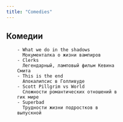 ```yaml
---
title: "Comedies"
---
```

## **Комедии**
		- What we do in the shadows
		  Мокументалка о жизни вампиров
		- Clerks
		  Легендарный, ламповый фильм Кевина
		Смита
		- This is the end
		  Апокалипсис в Голливуде
		- Scott Pillgrim vs World
		  Сложности романтических отношений в
		гик мире
		- Superbad
		  Трудности жизни подростков в
		выпускной